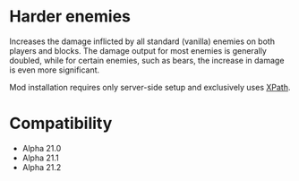# Harder enemies

Increases the damage inflicted by all standard (vanilla) enemies on both players and blocks. The damage output for most enemies is generally doubled, while for certain enemies, such as bears, the increase in damage is even more significant.

Mod installation requires only server-side setup and exclusively uses [XPath](https://7daystodie.fandom.com/wiki/XPath_Explained).

# Compatibility

- Alpha 21.0
- Alpha 21.1
- Alpha 21.2
